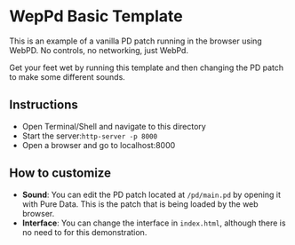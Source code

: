 # WepPd Basic Template

This is an example of a vanilla PD patch running in the browser using WebPD. No controls, no networking, just WebPd.

Get your feet wet by running this template and then changing the PD patch to make some different sounds.




Instructions
--------------

- Open Terminal/Shell and navigate to this directory
- Start the server:`http-server -p 8000`
- Open a browser and go to localhost:8000




## How to customize

- **Sound**: You can edit the PD patch located at `/pd/main.pd` by opening it with Pure Data. This is the patch that is being loaded by the web browser.
- **Interface**: You can change the interface in `index.html`, although there is no need to for this demonstration.